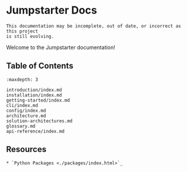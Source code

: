 # Jumpstarter Docs

```{warning}
This documentation may be incomplete, out of date, or incorrect as this project 
is still evolving.
```

Welcome to the Jumpstarter documentation!

## Table of Contents

```{toctree}
:maxdepth: 3

introduction/index.md
installation/index.md
getting-started/index.md
cli/index.md
config/index.md
architecture.md
solution-architectures.md
glossary.md
api-reference/index.md
```

## Resources

```{eval-rst}
* `Python Packages <./packages/index.html>`_
```
